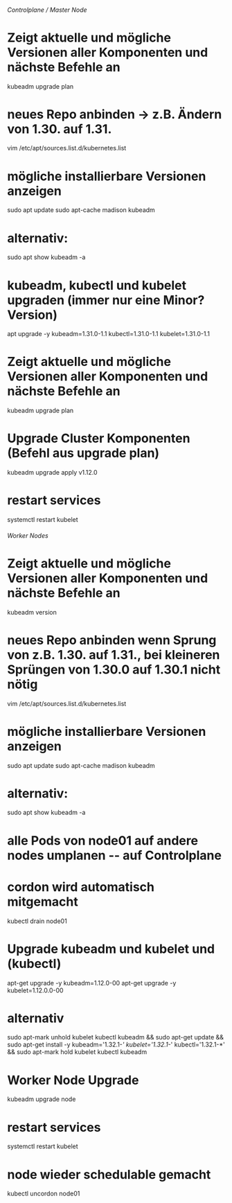 ###### Controlplane / Master Node

# Zeigt aktuelle und mögliche Versionen aller Komponenten und nächste Befehle an
kubeadm upgrade plan 


# neues Repo anbinden -> z.B. Ändern von 1.30. auf 1.31.
vim /etc/apt/sources.list.d/kubernetes.list

# mögliche installierbare Versionen anzeigen
sudo apt update
sudo apt-cache madison kubeadm
# alternativ:
sudo apt show kubeadm -a 

# kubeadm, kubectl und kubelet upgraden (immer nur eine Minor? Version)
apt upgrade -y kubeadm=1.31.0-1.1 kubectl=1.31.0-1.1 kubelet=1.31.0-1.1

# Zeigt aktuelle und mögliche Versionen aller Komponenten und nächste Befehle an
kubeadm upgrade plan 

# Upgrade Cluster Komponenten (Befehl aus upgrade plan)
kubeadm upgrade apply v1.12.0


# restart services
systemctl restart kubelet

###### Worker Nodes

# Zeigt aktuelle und mögliche Versionen aller Komponenten und nächste Befehle an
kubeadm version

# neues Repo anbinden wenn Sprung von z.B. 1.30. auf 1.31., bei kleineren Sprüngen von 1.30.0 auf 1.30.1 nicht nötig
vim /etc/apt/sources.list.d/kubernetes.list

# mögliche installierbare Versionen anzeigen
sudo apt update
sudo apt-cache madison kubeadm
# alternativ:
sudo apt show kubeadm -a 

# alle Pods von node01 auf andere nodes umplanen -- auf Controlplane
# cordon wird automatisch mitgemacht
kubectl drain node01

# Upgrade kubeadm und kubelet und (kubectl)
apt-get upgrade -y kubeadm=1.12.0-00
apt-get upgrade -y kubelet=1.12.0.0-00

# alternativ
sudo apt-mark unhold kubelet kubectl kubeadm && sudo apt-get update && sudo apt-get install -y kubeadm='1.32.1-*' kubelet='1.32.1-*' kubectl='1.32.1-*' && sudo apt-mark hold kubelet kubectl kubeadm


# Worker Node Upgrade
kubeadm upgrade node 

# restart services
systemctl restart kubelet

# node wieder schedulable gemacht
kubectl uncordon node01


